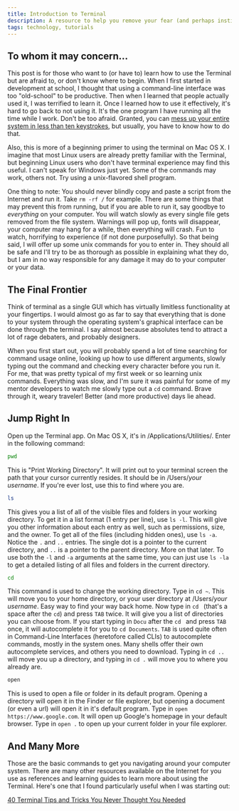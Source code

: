 ```yaml
---
title: Introduction to Terminal
description: A resource to help you remove your fear (and perhaps instill new fears) of the OS X Terminal.
tags: technology, tutorials
---
```


## To whom it may concern...

This post is for those who want to (or have to) learn how to use the Terminal
but are afraid to, or don't know where to begin. When I first started in
development at school, I thought that using a command-line interface was too
"old-school" to be productive. Then when I learned that people actually used it,
I was terrified to learn it. Once I learned how to use it effectively, it's hard
to go back to not using it. It's the one program I have running all the time
while I work. Don't be too afraid. Granted, you can [mess up your entire system
in less than ten keystrokes](https://www.youtube.com/watch?v=D4fzInlyYQo), but
usually, you have to know how to do that.

Also, this is more of a beginning primer to using the terminal on Mac OS X. I
imagine that most Linux users are already pretty familiar with the Terminal, but
beginning Linux users who don't have terminal experience may find this useful.
I can't speak for Windows just yet. Some of the commands may work, others not.
Try using a unix-flavored shell program.

One thing to note: You should never blindly copy and paste a script from the
Internet and run it. Take `rm -rf /` for example. There are some things that may
prevent this from running, but if you are able to run it, say goodbye to
*everything* on your computer. You will watch slowly as every single file gets
removed from the file system. Warnings will pop up, fonts will disappear, your
computer may hang for a while, then everything will crash. Fun to watch,
horrifying to experience (if not done purposefully). So that being said, I will
offer up some unix commands for you to enter in. They should all be safe and
I'll try to be as thorough as possible in explaining what they do, but I am in
no way responsible for any damage it may do to your computer or your data.

## The Final Frontier

Think of terminal as a single GUI which has virtually limitless functionality at
your fingertips. I would almost go as far to say that everything that is done
to your system through the operating system's graphical interface can be done
through the terminal. I say almost because absolutes tend to attract a lot of
rage debaters, and probably designers.

When you first start out, you will probably spend a lot of time searching for
command usage online, looking up how to use different arguments, slowly typing
out the command and checking every character before you run it. For me, that was
pretty typical of my first week or so learning unix commands. Everything was
slow, and I'm sure it was painful for some of my mentor developers to watch me
slowly type out a `cd` command. Brave through it, weary traveler! Better (and
more productive) days lie ahead.

## Jump Right In

Open up the Terminal app. On Mac OS X, it's in
/Applications/Utilities/. Enter in the following command:

```bash
pwd
```

This is "Print Working Directory". It will print out to your terminal screen the
path that your cursor currently resides. It should be in /Users/*your username*.
If you're ever lost, use this to find where you are.

```bash
ls
```

This gives you a list of all of the visible files and folders in your working
directory. To get it in a list format (1 entry per line), use `ls -l`. This will
give you other information about each entry as well, such as permissions, size,
and the owner. To get all of the files (including hidden ones), use `ls -a`.
Notice the `.` and `..` entries. The single dot is a pointer to the current
directory, and `..` is a pointer to the parent directory. More on that later. To
use both the `-l` and `-a` arguments at the same time, you can just use `ls -la`
to get a detailed listing of all files and folders in the current directory.

```bash
cd
```

This command is used to change the working directory. Type in `cd ~`. This will
move you to your home directory, or your user directory at
/Users/*your username*. Easy way to find your way back home. Now type in `cd `
(that's a space after the `cd`) and press `TAB` twice. It will give you a list
of directories you can choose from. If you start typing in `Docu` after the
`cd ` and press `TAB` once, it will autocomplete it for you to `cd Documents`.
`TAB` is used quite often in Command-Line Interfaces (heretofore called CLIs) to
autocomplete commands, mostly in the system ones. Many shells offer their own
autocomplete services, and others you need to download. Typing in `cd ..` will
move you up a directory, and typing in `cd .` will move you to where you already
are.

```bash
open
```

This is used to open a file or folder in its default program. Opening a
directory will open it in the Finder or file explorer, but opening a document
(or even a url) will open it in it's default program. Type in
`open https://www.google.com`. It will open up Google's homepage in your default
browser. Type in `open .` to open up your current folder in your file explorer.

## And Many More

Those are the basic commands to get you navigating around your computer system.
There are many other resources available on the Internet for you use as
references and learning guides to learn more about using the Terminal. Here's
one that I found particularly useful when I was starting out:

[40 Terminal Tips and Tricks You Never Thought You Needed](http://computers.tutsplus.com/tutorials/40-terminal-tips-and-tricks-you-never-thought-you-needed--mac-51192)
